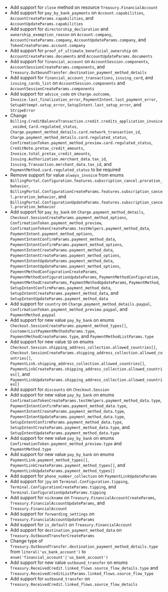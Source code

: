 * Add support for `close` method on resource `Treasury.FinancialAccount`
* Add support for `pay_by_bank_payments` on `Account.capabilities`, `AccountCreateParams.capabilities`, and `AccountUpdateParams.capabilities`
* Add support for `directorship_declaration` and `ownership_exemption_reason` on `Account.company`, `AccountCreateParams.company`, `AccountUpdateParams.company`, and `TokenCreateParams.account.company`
* Add support for `proof_of_ultimate_beneficial_ownership` on `AccountCreateParams.documents` and `AccountUpdateParams.documents`
* Add support for `financial_account` on `AccountSession.components`, `AccountSessionCreateParams.components`, and `Treasury.OutboundTransfer.destination_payment_method_details`
* Add support for `financial_account_transactions`, `issuing_card`, and `issuing_cards_list` on `AccountSession.components` and `AccountSessionCreateParams.components`
* Add support for `advice_code` on `Charge.outcome`, `Invoice.last_finalization_error`, `PaymentIntent.last_payment_error`, `SetupAttempt.setup_error`, `SetupIntent.last_setup_error`, and `StripeError`
* Change `Billing.CreditBalanceTransaction.credit.credits_application_invoice_voided`, `Card.regulated_status`, `Charge.payment_method_details.card.network_transaction_id`, `Charge.payment_method_details.card.regulated_status`, `ConfirmationToken.payment_method_preview.card.regulated_status`, `CreditNote.pretax_credit_amounts`, `Invoice.total_pretax_credit_amounts`, `Issuing.Authorization.merchant_data.tax_id`, `Issuing.Transaction.merchant_data.tax_id`, and `PaymentMethod.card.regulated_status` to be required
* Remove support for value `always_invoice` from enums `BillingPortal.Configuration.features.subscription_cancel.proration_behavior`, `BillingPortal.ConfigurationCreateParams.features.subscription_cancel.proration_behavior`, and `BillingPortal.ConfigurationUpdateParams.features.subscription_cancel.proration_behavior`
* Add support for `pay_by_bank` on `Charge.payment_method_details`, `Checkout.SessionCreateParams.payment_method_options`, `ConfirmationToken.payment_method_preview`, `ConfirmationTokenCreateParams.testHelpers.payment_method_data`, `PaymentIntent.payment_method_options`, `PaymentIntentConfirmParams.payment_method_data`, `PaymentIntentConfirmParams.payment_method_options`, `PaymentIntentCreateParams.payment_method_data`, `PaymentIntentCreateParams.payment_method_options`, `PaymentIntentUpdateParams.payment_method_data`, `PaymentIntentUpdateParams.payment_method_options`, `PaymentMethodConfigurationCreateParams`, `PaymentMethodConfigurationUpdateParams`, `PaymentMethodConfiguration`, `PaymentMethodCreateParams`, `PaymentMethodUpdateParams`, `PaymentMethod`, `SetupIntentConfirmParams.payment_method_data`, `SetupIntentCreateParams.payment_method_data`, and `SetupIntentUpdateParams.payment_method_data`
* Add support for `country` on `Charge.payment_method_details.paypal`, `ConfirmationToken.payment_method_preview.paypal`, and `PaymentMethod.paypal`
* Add support for new value `pay_by_bank` on enums `Checkout.SessionCreateParams.payment_method_types[]`, `CustomerListPaymentMethodsParams.type`, `PaymentMethodCreateParams.type`, and `PaymentMethodListParams.type`
* Add support for new value `SD` on enums `Checkout.Session.shipping_address_collection.allowed_countries[]`, `Checkout.SessionCreateParams.shipping_address_collection.allowed_countries[]`, `PaymentLink.shipping_address_collection.allowed_countries[]`, `PaymentLinkCreateParams.shipping_address_collection.allowed_countries[]`, and `PaymentLinkUpdateParams.shipping_address_collection.allowed_countries[]`
* Add support for `discounts` on `Checkout.Session`
* Add support for new value `pay_by_bank` on enums `ConfirmationTokenCreateParams.testHelpers.payment_method_data.type`, `PaymentIntentConfirmParams.payment_method_data.type`, `PaymentIntentCreateParams.payment_method_data.type`, `PaymentIntentUpdateParams.payment_method_data.type`, `SetupIntentConfirmParams.payment_method_data.type`, `SetupIntentCreateParams.payment_method_data.type`, and `SetupIntentUpdateParams.payment_method_data.type`
* Add support for new value `pay_by_bank` on enums `ConfirmationToken.payment_method_preview.type` and `PaymentMethod.type`
* Add support for new value `pay_by_bank` on enums `PaymentLink.payment_method_types[]`, `PaymentLinkCreateParams.payment_method_types[]`, and `PaymentLinkUpdateParams.payment_method_types[]`
* Add support for `phone_number_collection` on `PaymentLinkUpdateParams`
* Add support for `jpy` on `Terminal.Configuration.tipping`, `Terminal.ConfigurationCreateParams.tipping`, and `Terminal.ConfigurationUpdateParams.tipping`
* Add support for `nickname` on `Treasury.FinancialAccountCreateParams`, `Treasury.FinancialAccountUpdateParams`, and `Treasury.FinancialAccount`
* Add support for `forwarding_settings` on `Treasury.FinancialAccountUpdateParams`
* Add support for `is_default` on `Treasury.FinancialAccount`
* Add support for `destination_payment_method_data` on `Treasury.OutboundTransferCreateParams`
* Change type of `Treasury.OutboundTransfer.destination_payment_method_details.type` from `literal('us_bank_account')` to `enum('financial_account'|'us_bank_account')`
* Add support for new value `outbound_transfer` on enums `Treasury.ReceivedCredit.linked_flows.source_flow_details.type` and `Treasury.ReceivedCreditListParams.linked_flows.source_flow_type`
* Add support for `outbound_transfer` on `Treasury.ReceivedCredit.linked_flows.source_flow_details`